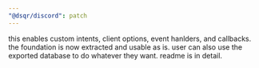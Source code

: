 ```yaml
---
"@dsqr/discord": patch
---
```


this enables custom intents, client options, event hanlders, and callbacks. the foundation is now extracted and usable as is. user can also use the exported database to do whatever they want. readme is in detail.

